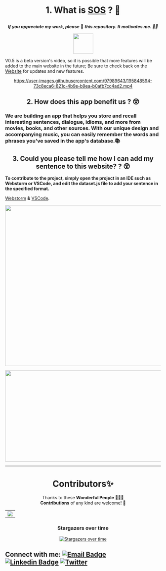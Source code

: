 <div align="center"><h1> <p>1. What is <a href="https://github.com/Subham-Maity/StockOfSentence/">SOS</a> ? 🤔</p> </h1></div>
<div align="center"><b><i>If you appreciate my work, please</i></b> 🌟 <b><i>this repository. It motivates me. 🚀🚀</i></b></div>


<p align="center" >
        <img src="https://media2.giphy.com/media/OVaU6jmVjtbO2ZEvpI/giphy.gif?cid=ecf05e47duv1b8ucq21g67upcbsqcsor7epuej9kjswij1j2&rid=giphy.gif&ct=s" width="65" height="65" /> </p>



V0.5 is a beta version's video, so it is possible that more features will be added to the main website in the future; Be sure to check back on the [Website](https://subham-maity.github.io/StockOfSentence/) for updates and new features.


<div align="center">


https://user-images.githubusercontent.com/97989643/195848594-73c8eca6-821c-4b9e-b9ea-b0afb7cc4ad2.mp4





</div>




<div align="center"> <h2> 2. How does this app benefit us ? 😲</h2></div>



<h3> We are building an app that helps you store and recall interesting sentences, dialogue, idioms, and more from movies, books, and other sources. With our unique design and accompanying music, you can easily remember the words and phrases you've saved in the app's database.📚</h3>


<div align="center"> <h2> 3. Could you please tell me how I can add my sentence to this website? ? 😲</h2></div>



**To contribute to the project, simply open the project in an IDE such as Webstorm or VSCode, and edit the dataset.js file to add your sentence in the specified format.** 

[Webstorm](https://www.jetbrains.com/webstorm/) **&** [VSCode](https://code.visualstudio.com/).
 

<p align="center" >
        <img src="https://user-images.githubusercontent.com/97989643/195846580-1146bca2-6663-4cd6-b5d2-30464deb823f.png" width="845" height="520" /> </p>

<p align="center" >
        <img src="https://user-images.githubusercontent.com/97989643/195846129-7710e773-ed01-4c6e-9cbc-c4af061e80d2.gif" width="600" height="295" /> </p>

**************



<div align="center">
<h1 align=center>Contributors✨</h1>

Thanks to these **Wonderful People** 👨🏻‍💻 <br>
**Contributions** of any kind are welcome! 🚀
<table >
	<tr>
		 <td>
<a href="https://github.com/Subham-Maity/StockOfSentence/graphs/contributors">
  <img src="https://contrib.rocks/image?repo=Subham-Maity/StockOfSentence" />
</a>
		</td>
	</tr>
</table>
<h3 align="center"> Stargazers over time </h3>

[![Stargazers over time](https://starchart.cc/Subham-Maity/StockOfSentence.svg)](https://starchart.cc/Subham-Maity/StockOfSentence)
</div>

## Connect with me: [![Email Badge](https://img.shields.io/badge/-Email-c14438?style=flat-square&logo=Gmail&logoColor=white&link=mailto:codexam.personal@gmail.com)](mailto:codexam.personal@gmail.com) [![Linkedin Badge](https://img.shields.io/badge/-LinkedIn-blue?style=flat-square&logo=Linkedin&logoColor=white&link=https://www.linkedin.com/in/subham-xam/)](https://www.linkedin.com/in/subham-xam/) [![Twitter](https://img.shields.io/badge/Twitter-1DA1F2?style=flat-square&logo=twitter&logoColor=white)](https://twitter.com/code_xam) 

